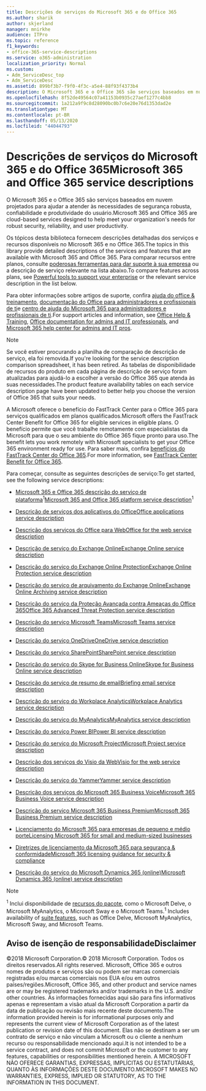 ```yaml
---
title: Descrições de serviços do Microsoft 365 e do Office 365
ms.author: sharik
author: skjerland
manager: mnirkhe
audience: ITPro
ms.topic: reference
f1_keywords:
- office-365-service-descriptions
ms.service: o365-administration
localization_priority: Normal
ms.custom:
- Adm_ServiceDesc_top
- Adm_ServiceDesc
ms.assetid: 899bf3b7-f9f0-4f3c-a5e4-88f93f4373b4
description: O Microsoft 365 e o Office 365 são serviços baseados em nuvem projetados para ajudar a atender às necessidades de segurança robusta, confiabilidade e produtividade do usuário.
ms.openlocfilehash: 8f52de49564c07a41153b0935c27aef1277c4bb8
ms.sourcegitcommit: 1a212a9f9c8d28090bc0b7c6e20e76d1353dad2e
ms.translationtype: MT
ms.contentlocale: pt-BR
ms.lasthandoff: 05/13/2020
ms.locfileid: "44044793"
---
```

# <a name="microsoft-365-and-office-365-service-descriptions"></a><span data-ttu-id="76b58-103">Descrições de serviços do Microsoft 365 e do Office 365</span><span class="sxs-lookup"><span data-stu-id="76b58-103">Microsoft 365 and Office 365 service descriptions</span></span> 

<span data-ttu-id="76b58-104">O Microsoft 365 e o Office 365 são serviços baseados em nuvem projetados para ajudar a atender às necessidades de segurança robusta, confiabilidade e produtividade do usuário.</span><span class="sxs-lookup"><span data-stu-id="76b58-104">Microsoft 365 and Office 365 are cloud-based services designed to help meet your organization's needs for robust security, reliability, and user productivity.</span></span> 
  
<span data-ttu-id="76b58-105">Os tópicos desta biblioteca fornecem descrições detalhadas dos serviços e recursos disponíveis no Microsoft 365 e no Office 365.</span><span class="sxs-lookup"><span data-stu-id="76b58-105">The topics in this library provide detailed descriptions of the services and features that are available with Microsoft 365 and Office 365.</span></span> <span data-ttu-id="76b58-106">Para comparar recursos entre planos, consulte [poderosas ferramentas para dar suporte à sua empresa](https://go.microsoft.com/fwlink/?LinkID=799177&amp;clcid=0x409) ou a descrição de serviço relevante na lista abaixo.</span><span class="sxs-lookup"><span data-stu-id="76b58-106">To compare features across plans, see [Powerful tools to support your enterprise](https://go.microsoft.com/fwlink/?LinkID=799177&amp;clcid=0x409) or the relevant service description in the list below.</span></span> 
  
<span data-ttu-id="76b58-107">Para obter informações sobre artigos de suporte, confira [ajuda do office & treinamento](https://support.office.com/), [documentação do Office para administradores e profissionais de ti](https://docs.microsoft.com/office/)e [centro de ajuda do Microsoft 365 para administradores e profissionais de ti](https://docs.microsoft.com/microsoft-365/?view=o365-worldwide).</span><span class="sxs-lookup"><span data-stu-id="76b58-107">For support articles and information, see [Office Help & Training](https://support.office.com/), [Office documentation for admins and IT professionals](https://docs.microsoft.com/office/), and [Microsoft 365 help center for admins and IT pros](https://docs.microsoft.com/microsoft-365/?view=o365-worldwide).</span></span>
  
> [!NOTE]
> <span data-ttu-id="76b58-108">Se você estiver procurando a planilha de comparação de descrição de serviço, ela foi removida.</span><span class="sxs-lookup"><span data-stu-id="76b58-108">If you're looking for the service description comparison spreadsheet, it has been retired.</span></span> <span data-ttu-id="76b58-109">As tabelas de disponibilidade de recursos do produto em cada página de descrição de serviço foram atualizadas para ajudá-lo a escolher a versão do Office 365 que atenda às suas necessidades.</span><span class="sxs-lookup"><span data-stu-id="76b58-109">The product feature availability tables on each service description page have been updated to better help you choose the version of Office 365 that suits your needs.</span></span> 
  
<span data-ttu-id="76b58-110">A Microsoft oferece o benefício do FastTrack Center para o Office 365 para serviços qualificados em planos qualificados.</span><span class="sxs-lookup"><span data-stu-id="76b58-110">Microsoft offers the FastTrack Center Benefit for Office 365 for eligible services in eligible plans.</span></span> <span data-ttu-id="76b58-111">O benefício permite que você trabalhe remotamente com especialistas da Microsoft para que o seu ambiente do Office 365 fique pronto para uso.</span><span class="sxs-lookup"><span data-stu-id="76b58-111">The benefit lets you work remotely with Microsoft specialists to get your Office 365 environment ready for use.</span></span> <span data-ttu-id="76b58-112">Para saber mais, confira [benefícios do FastTrack Center do Office 365](https://docs.microsoft.com/fasttrack/O365-fasttrack-benefit-for-office-365).</span><span class="sxs-lookup"><span data-stu-id="76b58-112">For more information, see [FastTrack Center Benefit for Office 365](https://docs.microsoft.com/fasttrack/O365-fasttrack-benefit-for-office-365).</span></span>
  
<span data-ttu-id="76b58-113">Para começar, consulte as seguintes descrições de serviço:</span><span class="sxs-lookup"><span data-stu-id="76b58-113">To get started, see the following service descriptions:</span></span>
  
- <span data-ttu-id="76b58-114">[Microsoft 365 e Office 365 descrição do serviço de plataforma](office-365-platform-service-description/office-365-platform-service-description.md)<sup>1</sup></span><span class="sxs-lookup"><span data-stu-id="76b58-114">[Microsoft 365 and Office 365 platform service description](office-365-platform-service-description/office-365-platform-service-description.md)<sup>1</sup></span></span>

- [<span data-ttu-id="76b58-115">Descrição de serviços dos aplicativos do Office</span><span class="sxs-lookup"><span data-stu-id="76b58-115">Office applications service description</span></span>](office-applications-service-description/office-applications-service-description.md)

- [<span data-ttu-id="76b58-116">Descrição dos serviços do Office para Web</span><span class="sxs-lookup"><span data-stu-id="76b58-116">Office for the web service description</span></span>](office-online-service-description/office-online-service-description.md)

- [<span data-ttu-id="76b58-117">Descrição de serviço do Exchange Online</span><span class="sxs-lookup"><span data-stu-id="76b58-117">Exchange Online service description</span></span>](exchange-online-service-description/exchange-online-service-description.md)

- [<span data-ttu-id="76b58-118">Descrição do serviço do Exchange Online Protection</span><span class="sxs-lookup"><span data-stu-id="76b58-118">Exchange Online Protection service description</span></span>](exchange-online-protection-service-description/exchange-online-protection-service-description.md)

- [<span data-ttu-id="76b58-119">Descrição do serviço de arquivamento do Exchange Online</span><span class="sxs-lookup"><span data-stu-id="76b58-119">Exchange Online Archiving service description</span></span>](exchange-online-archiving-service-description/exchange-online-archiving-service-description.md)

- [<span data-ttu-id="76b58-120">Descrição do serviço da Proteção Avançada contra Ameaças do Office 365</span><span class="sxs-lookup"><span data-stu-id="76b58-120">Office 365 Advanced Threat Protection service description</span></span>](office-365-advanced-threat-protection-service-description.md)

- [<span data-ttu-id="76b58-121">Descrição do serviço Microsoft Teams</span><span class="sxs-lookup"><span data-stu-id="76b58-121">Microsoft Teams service description</span></span>](teams-service-description.md)

- [<span data-ttu-id="76b58-122">Descrição do serviço OneDrive</span><span class="sxs-lookup"><span data-stu-id="76b58-122">OneDrive service description</span></span>](onedrive-for-business-service-description.md)

- [<span data-ttu-id="76b58-123">Descrição do serviço SharePoint</span><span class="sxs-lookup"><span data-stu-id="76b58-123">SharePoint service description</span></span>](sharepoint-online-service-description/sharepoint-online-service-description.md)

- [<span data-ttu-id="76b58-124">Descrição do serviço do Skype for Business Online</span><span class="sxs-lookup"><span data-stu-id="76b58-124">Skype for Business Online service description</span></span>](skype-for-business-online-service-description/skype-for-business-online-service-description.md)

- [<span data-ttu-id="76b58-125">Descrição do serviço de resumo de email</span><span class="sxs-lookup"><span data-stu-id="76b58-125">Briefing email service description</span></span>](briefing-service-description.md)

- [<span data-ttu-id="76b58-126">Descrição do serviço do Workplace Analytics</span><span class="sxs-lookup"><span data-stu-id="76b58-126">Workplace Analytics service description</span></span>](workplace-analytics-service-description.md)

- [<span data-ttu-id="76b58-127">Descrição do serviço do MyAnalytics</span><span class="sxs-lookup"><span data-stu-id="76b58-127">MyAnalytics service description</span></span>](mya-service-description.md)

- [<span data-ttu-id="76b58-128">Descrição do serviço Power BI</span><span class="sxs-lookup"><span data-stu-id="76b58-128">Power BI service description</span></span>](power-bi-service-description.md)

- [<span data-ttu-id="76b58-129">Descrição do serviço do Microsoft Project</span><span class="sxs-lookup"><span data-stu-id="76b58-129">Microsoft Project service description</span></span>](project-online-service-description/project-online-service-description.md)

- [<span data-ttu-id="76b58-130">Descrição dos serviços do Visio da Web</span><span class="sxs-lookup"><span data-stu-id="76b58-130">Visio for the web service description</span></span>](visio-online-service-description/visio-online-service-description.md)

- [<span data-ttu-id="76b58-131">Descrição do serviço do Yammer</span><span class="sxs-lookup"><span data-stu-id="76b58-131">Yammer service description</span></span>](yammer-service-description/yammer-service-description.md)

- [<span data-ttu-id="76b58-132">Descrição dos serviços do Microsoft 365 Business Voice</span><span class="sxs-lookup"><span data-stu-id="76b58-132">Microsoft 365 Business Voice service description</span></span>](microsoft-365-business-voice-service-description.md)

- [<span data-ttu-id="76b58-133">Descrição do serviço Microsoft 365 Business Premium</span><span class="sxs-lookup"><span data-stu-id="76b58-133">Microsoft 365 Business Premium service description</span></span>](microsoft-365-service-descriptions/microsoft-365-business-service-description.md)

- [<span data-ttu-id="76b58-134">Licenciamento do Microsoft 365 para empresas de pequeno e médio porte</span><span class="sxs-lookup"><span data-stu-id="76b58-134">Licensing Microsoft 365 for small and medium-sized businesses</span></span>](microsoft-365-service-descriptions/licensing-microsoft-365-in-smb.md)

- [<span data-ttu-id="76b58-135">Diretrizes de licenciamento da Microsoft 365 para segurança & conformidade</span><span class="sxs-lookup"><span data-stu-id="76b58-135">Microsoft 365 licensing guidance for security & compliance</span></span>](microsoft-365-service-descriptions/microsoft-365-tenantlevel-services-licensing-guidance/microsoft-365-security-compliance-licensing-guidance.md)

- [<span data-ttu-id="76b58-136">Descrição do serviço do Microsoft Dynamics 365 (online)</span><span class="sxs-lookup"><span data-stu-id="76b58-136">Microsoft Dynamics 365 (online) service description</span></span>](microsoft-dynamics-365-online-service-description.md)

> [!NOTE]
> <span data-ttu-id="76b58-137"><sup>1</sup> Inclui disponibilidade de [recursos do pacote](https://docs.microsoft.com/office365/servicedescriptions/office-365-platform-service-description/office-365-suite-features), como o Microsoft Delve, o Microsoft MyAnalytics, o Microsoft Sway e o Microsoft Teams.</span><span class="sxs-lookup"><span data-stu-id="76b58-137"><sup>1</sup> Includes availability of [suite features](https://docs.microsoft.com/office365/servicedescriptions/office-365-platform-service-description/office-365-suite-features), such as Office Delve, Microsoft MyAnalytics, Microsoft Sway, and Microsoft Teams.</span></span>
  
## <a name="disclaimer"></a><span data-ttu-id="76b58-138">Aviso de isenção de responsabilidade</span><span class="sxs-lookup"><span data-stu-id="76b58-138">Disclaimer</span></span>

<span data-ttu-id="76b58-139">&copy;2018 Microsoft Corporation.</span><span class="sxs-lookup"><span data-stu-id="76b58-139">&copy; 2018 Microsoft Corporation.</span></span> <span data-ttu-id="76b58-140">Todos os direitos reservados.</span><span class="sxs-lookup"><span data-stu-id="76b58-140">All rights reserved.</span></span> <span data-ttu-id="76b58-141">Microsoft, Office 365 e outros nomes de produtos e serviços são ou podem ser marcas comerciais registradas e/ou marcas comerciais nos EUA e/ou em outros países/regiões.</span><span class="sxs-lookup"><span data-stu-id="76b58-141">Microsoft, Office 365, and other product and service names are or may be registered trademarks and/or trademarks in the U.S. and/or other countries.</span></span> <span data-ttu-id="76b58-142">As informações fornecidas aqui são para fins informativos apenas e representam a visão atual da Microsoft Corporation a partir da data de publicação ou revisão mais recente deste documento.</span><span class="sxs-lookup"><span data-stu-id="76b58-142">The information provided herein is for informational purposes only and represents the current view of Microsoft Corporation as of the latest publication or revision date of this document.</span></span> <span data-ttu-id="76b58-143">Elas não se destinam a ser um contrato de serviço e não vinculam a Microsoft ou o cliente a nenhum recurso ou responsabilidade mencionado aqui.</span><span class="sxs-lookup"><span data-stu-id="76b58-143">It is not intended to be a service contract, and does not commit Microsoft or the customer to any features, capabilities or responsibilities mentioned herein.</span></span> <span data-ttu-id="76b58-144">A MICROSOFT NÃO OFERECE GARANTIAS, EXPRESSAS, IMPLÍCITAS OU ESTATUTÁRIAS, QUANTO ÀS INFORMAÇÕES DESTE DOCUMENTO.</span><span class="sxs-lookup"><span data-stu-id="76b58-144">MICROSOFT MAKES NO WARRANTIES, EXPRESS, IMPLIED OR STATUTORY, AS TO THE INFORMATION IN THIS DOCUMENT.</span></span>
 